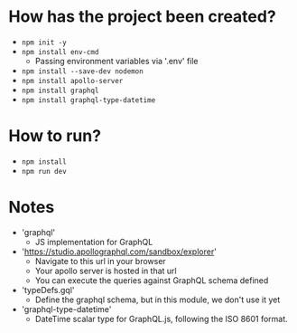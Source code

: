 # How has the project been created?
* `npm init -y`
* `npm install env-cmd`
    * Passing environment variables via '.env' file
* `npm install --save-dev nodemon`
* `npm install apollo-server`
* `npm install graphql`
* `npm install graphql-type-datetime`


# How to run?
* `npm install`
* `npm run dev`

# Notes
* 'graphql'
    * JS implementation for GraphQL
* 'https://studio.apollographql.com/sandbox/explorer'
    * Navigate to this url in your browser
    * Your apollo server is hosted in that url
    * You can execute the queries against GraphQL schema defined
* 'typeDefs.gql'
  * Define the graphql schema, but in this module, we don't use it yet
* 'graphql-type-datetime'
  * DateTime scalar type for GraphQL.js, following the ISO 8601 format.

